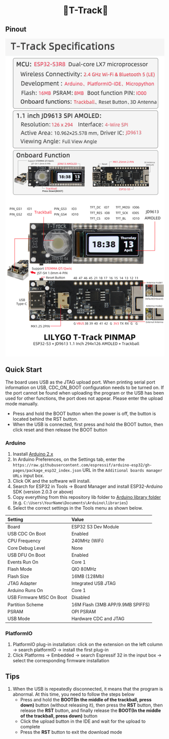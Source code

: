 <h1 align = "center"> 🌟T-Track🌟</h1>


## Pinout

<img width="500" align="middle"  src=image/T-Track.jpg>
<img width="500" align="middle"  src=image/T-Track-Pin.jpg>


## Quick Start

The board uses USB as the JTAG upload port. When printing serial port information on USB, CDC_ON_BOOT configuration needs to be turned on. 
If the port cannot be found when uploading the program or the USB has been used for other functions, the port does not appear. 
Please enter the upload mode manually. 
-  Press and hold the BOOT button when the power is off, the button is located behind the RST button.
-  When the USB is connected, first press and hold the BOOT button, then click reset and then release the BOOT button

### Arduino

1. Inastall [Arduino 2.x](https://www.arduino.cc/en/software)
2. In Arduino Preferences, on the Settings tab, enter the `https://raw.githubusercontent.com/espressif/arduino-esp32/gh-pages/package_esp32_index.json` URL in the `Additional boards manager URLs` input box. 
3. Click OK and the software will install. 
4. Search for ESP32 in Tools → Board Manager and install ESP32-Arduino SDK (version 2.0.3 or above)
5. Copy everything from this repository lib folder to [Arduino library folder](https://docs.arduino.cc/software/ide-v1/tutorials/installing-libraries#manual-installation) (e.g. `C:\Users\YourName\Documents\Arduino\libraries`)
6. Select the correct settings in the Tools menu as shown below.

| Setting                  | Value                            |
| :----------------------- | :------------------------------- |
| Board                    | ESP32 S3 Dev Module              |
| USB CDC On Boot          | Enabled                          |
| CPU Frequency            | 240MHz (WiFi)                    |
| Core Debug Level         | None                             |
| USB DFU On Boot          | Enabled                          |
| Events Run On            | Core 1                           |
| Flash Mode               | QIO 80MHz                        |
| Flash Size               | 16MB (128Mb)                     |
| JTAG Adapter             | Integrated USB JTAG              |
| Arduino Runs On          | Core 1                           |
| USB Firmware MSC On Boot | Disabled                         |
| Partition Scheme         | 16M Flash (3MB APP/9.9MB SPIFFS) |
| PSRAM                    | OPI PSRAM                        |
| USB Mode                 | Hardware CDC and JTAG            |

### PlatformIO

1. PlatformIO plug-in installation: click on the extension on the left column → search platformIO → install the first plug-in
2. Click Platforms → Embedded → search Espressif 32 in the input box → select the corresponding firmware installation

## Tips

1. When the USB is repeatedly disconnected, it means that the program is abnormal. At this time, you need to follow the steps below
   - Press and hold the **BOOT(In the middle of the trackball, press down)** button (without releasing it), then press the **RST** button, then release the **RST** button, and finally release the **BOOT(In the middle of the trackball, press down)** button
   - Click the upload button in the IDE and wait for the upload to complete
   - Press the **RST** button to exit the download mode


